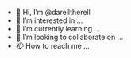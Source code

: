 - 👋 Hi, I’m @darelltherell
- 👀 I’m interested in ...
- 🌱 I’m currently learning ...
- 💞️ I’m looking to collaborate on ...
- 📫 How to reach me ...

<!---
darelltherell/darelltherell is a ✨ special ✨ repository because its `README.md` (this file) appears on your GitHub profile.
You can click the Preview link to take a look at your changes.
--->
